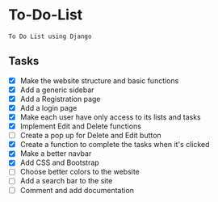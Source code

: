 # To-Do-List
    To Do List using Django

## Tasks
- [x] Make the website structure and basic functions
- [x] Add a generic sidebar
- [x] Add a Registration page
- [x] Add a login page
- [x] Make each user have only access to its lists and tasks
- [x] Implement Edit and Delete functions
- [ ] Create a pop up for Delete and Edit button
- [x] Create a function to complete the tasks when it's clicked
- [x] Make a better navbar
- [x] Add CSS and Bootstrap
- [ ] Choose better colors to the website
- [ ] Add a search bar to the site
- [ ] Comment and add documentation
